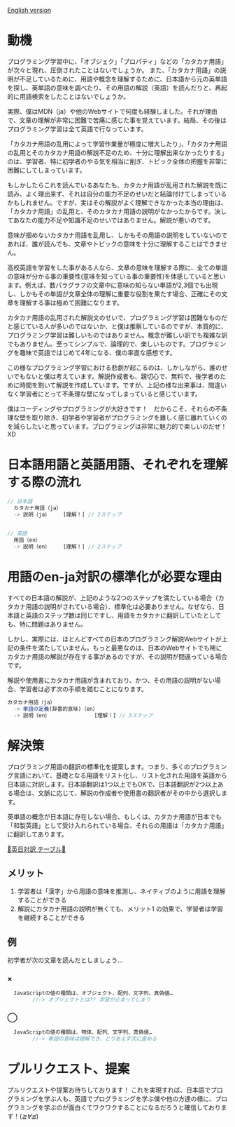 <a href="https://github.com/azmok/TSPJ-Translation-Standard-for-Programming-in-Japan-/blob/master/README.md">English version</a>

# 動機
プログラミング学習中に、「オブジェク」「プロパティ」などの「カタカナ用語」が次々と現れ、圧倒されたことはないでしょうか。 また、「カタカナ用語」の説明が不足しているために、用語や概念を理解するために、日本語から元の英単語を探し、英単語の意味を調べたり、その用語の解説（英語）を読んだりと、再起的に用語検索をしたことはないでしょうか。

実際、僕はMDN（ja）や他のWebサイトで何度も経験しました。それが理由で、文章の理解が非常に困難で苦痛に感じた事を覚えています。結局、その後はプログラミング学習は全て英語で行なっています。
 
「カタカナ用語の乱用によって学習作業量が極度に増大したり」、「カタカナ用語の乱用とそのカタカナ用語の解説不足のため、十分に理解出来なかったりする」のは、学習者、特に初学者のやる気を相当に削ぎ、トピック全体の把握を非常に困難にしてしまっています。

もしかしたらこれを読んでいるあなたも、カタカナ用語が乱用された解説を既に読み、よく理出来ず、それは自分の能力不足のせいだと結論付けてしまっているかもしれません。ですが、実はその解説がよく理解できなかった本当の理由は、「カタカナ用語」の乱用と、そのカタカナ用語の説明がなかったからです。決してあなたの能力不足や知識不足のせいではありません。解説が悪いのです。

意味が掴めないカタカナ用語を乱用し、しかもその用語の説明をしていないのであれば、誰が読んでも、文章やトピックの意味を十分に理解することはできません。

高校英語を学習をした事がある人なら、文章の意味を理解する際に、全ての単語の意味が分かる事の重要性(意味を知っている事の重要性)を体感していると思います。例えば、数パラグラフの文章中に意味の知らない単語が2,3個でも出現し、しかもその単語が文章全体の理解に重要な役割を果たす場合、正確にその文章を理解する事は極めて困難になります。


カタカナ用語の乱用された解説文のせいで、プログラミング学習は困難なものだと感じている人が多いのではないか、と僕は推察しているのですが、本質的に、プログラミング学習は難しいものではありません。概念が難しい訳でも複雑な訳でもありません。至ってシンプルで、論理的で、楽しいものです。プログラミングを趣味で英語ではじめて4年になる、僕の率直な感想です。


この様なプログラミング学習における悲劇が起こるのは、しかしながら、誰のせいでもないと僕は考えています。解説作成者も、親切心で、無料で、後学者のために時間を割いて解説を作成しています。ですが、上記の様な出来事は、間違いなく学習者にとって不条理な壁になってしまっていると感じています。


僕はコーディングやプログラミングが大好きです！　だからこそ、それらの不条理な壁を取り除き、初学者や学習者がプログラミングを難しく感じ離れていくのを減らしたいと思っています。プログラミングは非常に魅力的で楽しいのだぜ！XD




# 日本語用語と英語用語、それぞれを理解する際の流れ

```js
// 日本語
  カタカナ用語（ja）
  -> 説明（ja）　　　[理解！] // 2ステップ

  
// 英語
  用語（en）
  -> 説明（en）　　　[理解！] // 2ステップ
```




# 用語のen-ja対訳の標準化が必要な理由
すべての日本語の解説が、上記のような2つのステップを満たしている場合（カタカナ用語の説明がされている場合）、標準化は必要ありません。なぜなら、日本語と英語のステップ数は同じですし、用語をカタカナに翻訳していたとしても、特に問題はありません。

しかし、実際には、ほとんどすべての日本のプログラミング解説Webサイトが上記の条件を満たしていません。もっと最悪なのは、日本のWebサイトでも稀にカタカナ用語の解説が存在する事があるのですが、その説明が間違っている場合です。

解説や使用書にカタカナ用語が含まれており、かつ、その用語の説明がない場合、学習者は必ず次の手順を踏むことになります。


```js
カタカナ用語（ja）
  -> 単語の定義(辞書的意味)（en）
  -> 説明（en）　　　　　　　　　[理解！] // 3ステップ
```




# 解決策
プログラミング用語の翻訳の標準化を提案します。つまり、多くのプログラミング言語において、基礎となる用語をリスト化し、リスト化された用語を英語から日本語に対訳します。日本語翻訳は1つ以上でもOKで、日本語翻訳が2つ以上ある場合は、文脈に応じて、解説の作成者や使用書の翻訳者がその中から選択します。


英単語の概念が日本語に存在しない場合、もしくは、カタカナ用語が日本でも「和製英語」として受け入れられている場合、それらの用語は「カタカナ用語」に翻訳してあります。

  <a href='https://github.com/azmok/TSPJ-Translation-Standard-for-Programming-in-Japan-/blob/master/terms_en_ja.md' target ='_blank'>🚀英日対訳 テーブル🚀</a>



## メリット
  1. 学習者は「漢字」から用語の意味を推測し、ネイティブのように用語を理解することができる
  2. 解説にカタカナ用語の説明が無くても、メリット1 の効果で、学習者は学習を継続することができる



## 例
  初学者が次の文章を読んだとしましょう...

### ×
```js
  JavaScriptの値の種類は、オブジェクト、配列、文字列、真偽値…
        //-> オブジェクトとは?? 学習が止まってしまう
```

### ◯
```js
  JavaScriptの値の種類は、物体、配列、文字列、真偽値…
        //-> 単語の意味は理解でき、とりあえず次に進める
```



# プルリクエスト、提案
プルリクエストや提案お待ちしております！ これを実現すれば、日本語でプログラミングを学ぶ人も、英語でプログラミングを学ぶ僕や他の方達の様に、プログラミングを学ぶのが面白くてワクワクすることになるだろうと確信しております！(*≧∀≦*)